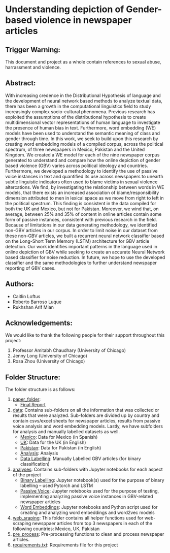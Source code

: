 # Understanding depiction of Gender-based violence in newspaper articles

##  Trigger Warning:
This document and project as a whole contain references to sexual abuse, harrassment and violence.

## Abstract:
With increasing credence in the Distributional Hypothesis of language and the
development of neural network based methods to analyze textual data, there has
been a growth in the computational linguistics field to study increasingly complex
socio-cultural phenomena. Previous research has exploited the assumptions of
the distributional hypothesis to create multidimensional vector representations of
human language to investigate the presence of human bias in text. Furthermore,
word embedding (WE) models have been used to understand the semantic meaning of class and gender through time. In this work, we seek to build upon this
research by creating word embedding models of a compiled corpus, across the
political spectrum, of three newspapers in Mexico, Pakistan and the United Kingdom. We created a WE model for each of the nine newspaper corpus generated
to understand and compare how the online depiction of gender based violence
(GBV) varies across political ideology and countries. Furthermore, we developed a
methodology to identify the use of passive voice instances in text and quantified its
use across newspapers to unearth subtle linguistic indicators often used to blame
victims in sexual violence altercations. We find, by investigating the relationship between words in WE models, that there exists an increased association of
blame/responsibility dimension attributed to men in lexical space as we move from
right to left in the political spectrum. This finding is consistent in the data compiled
for both the UK and Mexico, but not for Pakistan. Moreover, we wind that, on
average, between 25% and 35% of content in online articles contain some form
of passive instances, consistent with previous research in the field. Because of
limitations in our data generating methodology, we identified non-GBV articles in
our corpus. In order to limit noise in our dataset from these non-GBV articles, we
built a recurrent neural network classifier based on the Long-Short Term Memory
(LSTM) architecture for GBV article detection. Our work identifies important
patterns in the language used in online depiction of GBV while seeking to create
an accurate Neural Network based classifier for noise reduction. In future, we hope
to use the developed classifier and the same methodologies to further understand
newspaper reporting of GBV cases.

## Authors:
- Caitlin Loftus
- Roberto Barroso Luque
- Rukhshan Arif Mian

## Acknowledgements:
We would like to thank the following people for their support throughout this project:
1. Professor Amitabh Chaudhary (University of Chicago)
2. Jenny Long (University of Chicago)
3. Rosa Zhou (University of Chicago)

## Folder Structure:

The folder structure is as follows:

1. [paper_folder](paper_folder):
    - [Final Report](paper_folder/Final_paper.pdf)
2. [data](data): Contains sub-folders on all the information that was collected or results that were analyzed. Sub-folders are divided up by country and contain csvs/excel sheets for newspaper articles, results from passive voice analysis and word embedding models. Lastly, we have subfolders for analysis and manually labelled datasets as well.
    - [Mexico](data/Mexico): Data for Mexico (in Spanish)
    - [UK](data/UK): Data for the UK (in English)
    - [Pakistan](data/Pakistan): Data for Pakistan (in English)
    - [Analysis](data/analysis_results): Analysis
    - [Data Labelling](data/data_labelling): Manually Labelled GBV articles (for binary classification)
3. [analyses](analyses): Contains sub-folders with Jupyter notebooks for each aspect of the project 
    - [Binary Labelling](analyses/binary_labelling): Jupyter notebook(s) used for the purpose of binary labelling – used Pytorch and LSTM 
    - [Passive Voice](analyses/passive_voice): Jupyter notebooks used for the purpose of testing, implementing analyzing passive voice instances in GBV-related newspaper articles
    - [Word Embeddings](analyses/word_embeddings): Jupyter notebooks and Python script used for creating and analyzing word embeddings and word2vec models
4. [web_sraping](web_scraping): This folder contains all helper functions used for web-scraping newsppaer articles from top 3 newspapers in each of the following countries: Mexico, UK, Pakistan
5. [pre_process](pre_process): Pre-processing functions to clean and process newspaper articles.
6. [requirements.txt](requirements.text): Requirements file for this project



